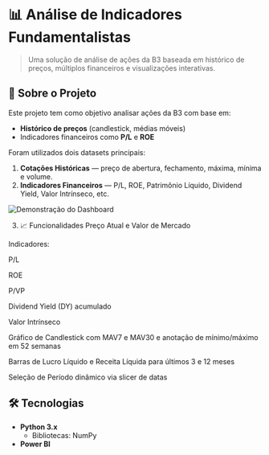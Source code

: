 # 📊 Análise de Indicadores Fundamentalistas

> Uma solução de análise de ações da B3 baseada em histórico de preços, múltiplos financeiros e visualizações interativas.
## 📝 Sobre o Projeto

Este projeto tem como objetivo analisar ações da B3 com base em:
- **Histórico de preços** (candlestick, médias móveis)  
- Indicadores financeiros como **P/L** e **ROE**  

Foram utilizados dois datasets principais:
1. **Cotações Históricas** — preço de abertura, fechamento, máxima, mínima e volume.  
2. **Indicadores Financeiros** — P/L, ROE, Patrimônio Líquido, Dividend Yield, Valor Intrínseco, etc.

![Demonstração do Dashboard](Indicadores.gif)


3. 📈 Funcionalidades
Preço Atual e Valor de Mercado

Indicadores:

P/L

ROE

P/VP

Dividend Yield (DY) acumulado

Valor Intrínseco

Gráfico de Candlestick com MAV7 e MAV30 e anotação de mínimo/máximo em 52 semanas

Barras de Lucro Líquido e Receita Líquida para últimos 3 e 12 meses

Seleção de Período dinâmico via slicer de datas

## 🛠 Tecnologias

- **Python 3.x**  
  - Bibliotecas: NumPy  
- **Power BI**  

